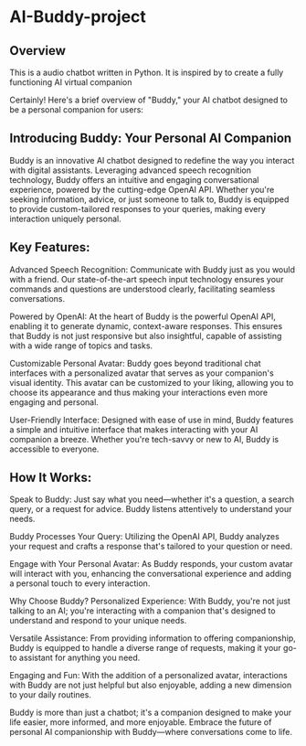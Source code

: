 # AI-Buddy-project

##  Overview
This is a audio chatbot written in Python. It is inspired by to create a fully functioning AI virtual companion


Certainly! Here's a brief overview of "Buddy," your AI chatbot designed to be a personal companion for users:

## Introducing Buddy: Your Personal AI Companion
Buddy is an innovative AI chatbot designed to redefine the way you interact with digital assistants. Leveraging advanced speech recognition technology, Buddy offers an intuitive and engaging conversational experience, powered by the cutting-edge OpenAI API. Whether you're seeking information, advice, or just someone to talk to, Buddy is equipped to provide custom-tailored responses to your queries, making every interaction uniquely personal.

## Key Features:
Advanced Speech Recognition: Communicate with Buddy just as you would with a friend. Our state-of-the-art speech input technology ensures your commands and questions are understood clearly, facilitating seamless conversations.

Powered by OpenAI: At the heart of Buddy is the powerful OpenAI API, enabling it to generate dynamic, context-aware responses. This ensures that Buddy is not just responsive but also insightful, capable of assisting with a wide range of topics and tasks.

Customizable Personal Avatar: Buddy goes beyond traditional chat interfaces with a personalized avatar that serves as your companion's visual identity. This avatar can be customized to your liking, allowing you to choose its appearance and thus making your interactions even more engaging and personal.

User-Friendly Interface: Designed with ease of use in mind, Buddy features a simple and intuitive interface that makes interacting with your AI companion a breeze. Whether you're tech-savvy or new to AI, Buddy is accessible to everyone.

## How It Works:
Speak to Buddy: Just say what you need—whether it's a question, a search query, or a request for advice. Buddy listens attentively to understand your needs.

Buddy Processes Your Query: Utilizing the OpenAI API, Buddy analyzes your request and crafts a response that's tailored to your question or need.

Engage with Your Personal Avatar: As Buddy responds, your custom avatar will interact with you, enhancing the conversational experience and adding a personal touch to every interaction.

Why Choose Buddy?
Personalized Experience: With Buddy, you're not just talking to an AI; you're interacting with a companion that's designed to understand and respond to your unique needs.

Versatile Assistance: From providing information to offering companionship, Buddy is equipped to handle a diverse range of requests, making it your go-to assistant for anything you need.

Engaging and Fun: With the addition of a personalized avatar, interactions with Buddy are not just helpful but also enjoyable, adding a new dimension to your daily routines.

Buddy is more than just a chatbot; it's a companion designed to make your life easier, more informed, and more enjoyable. Embrace the future of personal AI companionship with Buddy—where conversations come to life.
